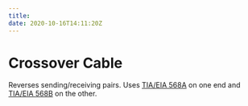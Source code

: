 ```yaml
---
title: 
date: 2020-10-16T14:11:20Z
---
```


# Crossover Cable

Reverses sending/receiving pairs.
Uses [TIA/EIA 568A](20201014132634-tia-eia-standards.md) on one end and [TIA/EIA 568B](20201014132634-tia-eia-standards.md) on the other.

